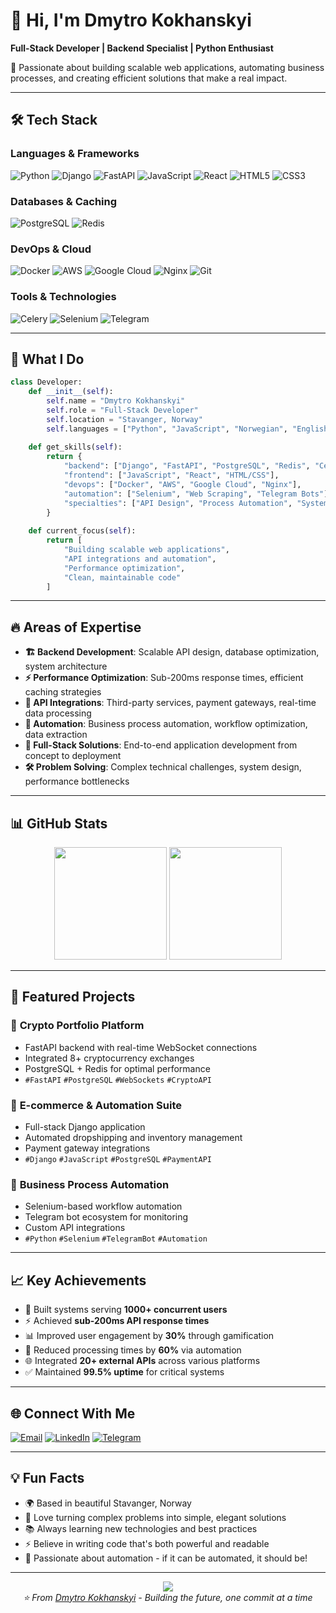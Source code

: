 # 👋 Hi, I'm Dmytro Kokhanskyi

**Full-Stack Developer | Backend Specialist | Python Enthusiast**

🚀 Passionate about building scalable web applications, automating business processes, and creating efficient solutions that make a real impact.

---

## 🛠️ Tech Stack

### **Languages & Frameworks**
![Python](https://img.shields.io/badge/Python-3776AB?style=for-the-badge&logo=python&logoColor=white)
![Django](https://img.shields.io/badge/Django-092E20?style=for-the-badge&logo=django&logoColor=white)
![FastAPI](https://img.shields.io/badge/FastAPI-005571?style=for-the-badge&logo=fastapi)
![JavaScript](https://img.shields.io/badge/JavaScript-F7DF1E?style=for-the-badge&logo=javascript&logoColor=black)
![React](https://img.shields.io/badge/React-20232A?style=for-the-badge&logo=react&logoColor=61DAFB)
![HTML5](https://img.shields.io/badge/HTML5-E34F26?style=for-the-badge&logo=html5&logoColor=white)
![CSS3](https://img.shields.io/badge/CSS3-1572B6?style=for-the-badge&logo=css3&logoColor=white)

### **Databases & Caching**
![PostgreSQL](https://img.shields.io/badge/PostgreSQL-316192?style=for-the-badge&logo=postgresql&logoColor=white)
![Redis](https://img.shields.io/badge/redis-%23DD0031.svg?&style=for-the-badge&logo=redis&logoColor=white)

### **DevOps & Cloud**
![Docker](https://img.shields.io/badge/Docker-2496ED?style=for-the-badge&logo=docker&logoColor=white)
![AWS](https://img.shields.io/badge/Amazon_AWS-232F3E?style=for-the-badge&logo=amazon-aws&logoColor=white)
![Google Cloud](https://img.shields.io/badge/Google_Cloud-4285F4?style=for-the-badge&logo=google-cloud&logoColor=white)
![Nginx](https://img.shields.io/badge/Nginx-009639?style=for-the-badge&logo=nginx&logoColor=white)
![Git](https://img.shields.io/badge/Git-F05032?style=for-the-badge&logo=git&logoColor=white)

### **Tools & Technologies**
![Celery](https://img.shields.io/badge/Celery-37B24D?style=for-the-badge&logo=celery&logoColor=white)
![Selenium](https://img.shields.io/badge/Selenium-43B02A?style=for-the-badge&logo=selenium&logoColor=white)
![Telegram](https://img.shields.io/badge/Telegram-2CA5E0?style=for-the-badge&logo=telegram&logoColor=white)

---

## 🎯 What I Do

```python
class Developer:
    def __init__(self):
        self.name = "Dmytro Kokhanskyi"
        self.role = "Full-Stack Developer"
        self.location = "Stavanger, Norway"
        self.languages = ["Python", "JavaScript", "Norwegian", "English"]
    
    def get_skills(self):
        return {
            "backend": ["Django", "FastAPI", "PostgreSQL", "Redis", "Celery"],
            "frontend": ["JavaScript", "React", "HTML/CSS"],
            "devops": ["Docker", "AWS", "Google Cloud", "Nginx"],
            "automation": ["Selenium", "Web Scraping", "Telegram Bots"],
            "specialties": ["API Design", "Process Automation", "System Integration"]
        }
    
    def current_focus(self):
        return [
            "Building scalable web applications",
            "API integrations and automation",
            "Performance optimization",
            "Clean, maintainable code"
        ]
```

---

## 🔥 Areas of Expertise

- **🏗️ Backend Development**: Scalable API design, database optimization, system architecture
- **⚡ Performance Optimization**: Sub-200ms response times, efficient caching strategies
- **🔗 API Integrations**: Third-party services, payment gateways, real-time data processing
- **🤖 Automation**: Business process automation, workflow optimization, data extraction
- **📱 Full-Stack Solutions**: End-to-end application development from concept to deployment
- **🛠️ Problem Solving**: Complex technical challenges, system design, performance bottlenecks

---

## 📊 GitHub Stats

<div align="center">
  <img height="180em" src="https://github-readme-stats.vercel.app/api?username=YOUR_GITHUB_USERNAME&show_icons=true&theme=tokyonight&include_all_commits=true&count_private=true"/>
  <img height="180em" src="https://github-readme-stats.vercel.app/api/top-langs/?username=YOUR_GITHUB_USERNAME&layout=compact&langs_count=8&theme=tokyonight"/>
</div>

---

## 🚀 Featured Projects

### 🏦 **Crypto Portfolio Platform**
- FastAPI backend with real-time WebSocket connections
- Integrated 8+ cryptocurrency exchanges
- PostgreSQL + Redis for optimal performance
- `#FastAPI` `#PostgreSQL` `#WebSockets` `#CryptoAPI`

### 🛒 **E-commerce & Automation Suite**
- Full-stack Django application
- Automated dropshipping and inventory management  
- Payment gateway integrations
- `#Django` `#JavaScript` `#PostgreSQL` `#PaymentAPI`

### 🤖 **Business Process Automation**
- Selenium-based workflow automation
- Telegram bot ecosystem for monitoring
- Custom API integrations
- `#Python` `#Selenium` `#TelegramBot` `#Automation`

---

## 📈 Key Achievements

- 🎯 Built systems serving **1000+ concurrent users**
- ⚡ Achieved **sub-200ms API response times**
- 📊 Improved user engagement by **30%** through gamification
- 🔧 Reduced processing times by **60%** via automation
- 🌐 Integrated **20+ external APIs** across various platforms
- ✅ Maintained **99.5% uptime** for critical systems

---

## 🌐 Connect With Me

[![Email](https://img.shields.io/badge/Email-D14836?style=for-the-badge&logo=gmail&logoColor=white)](mailto:dimakohanskyj@gmail.com)
[![LinkedIn](https://img.shields.io/badge/LinkedIn-0077B5?style=for-the-badge&logo=linkedin&logoColor=white)](https://linkedin.com/in/YOUR_LINKEDIN)
[![Telegram](https://img.shields.io/badge/Telegram-2CA5E0?style=for-the-badge&logo=telegram&logoColor=white)](https://t.me/YOUR_TELEGRAM)

---

## 💡 Fun Facts

- 🌍 Based in beautiful Stavanger, Norway
- 🔧 Love turning complex problems into simple, elegant solutions  
- 📚 Always learning new technologies and best practices
- ⚡ Believe in writing code that's both powerful and readable
- 🎯 Passionate about automation - if it can be automated, it should be!

---

<div align="center">
  <img src="https://komarev.com/ghpvc/?username=YOUR_GITHUB_USERNAME&color=blueviolet&style=flat-square&label=Profile+Views"/>
</div>

<div align="center">
  <i>⭐️ From <a href="https://github.com/YOUR_GITHUB_USERNAME">Dmytro Kokhanskyi</a> - Building the future, one commit at a time</i>
</div>
